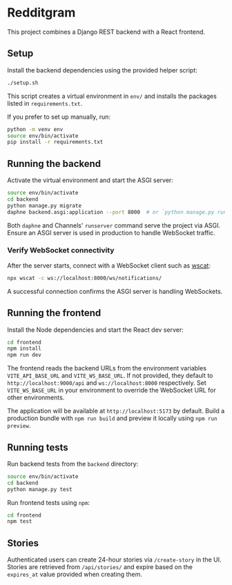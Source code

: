 # Redditgram

This project combines a Django REST backend with a React frontend.

## Setup
Install the backend dependencies using the provided helper script:

```bash
./setup.sh
```

This script creates a virtual environment in `env/` and installs the packages
listed in `requirements.txt`.

If you prefer to set up manually, run:

```bash
python -m venv env
source env/bin/activate
pip install -r requirements.txt
```

## Running the backend

Activate the virtual environment and start the ASGI server:

```bash
source env/bin/activate
cd backend
python manage.py migrate
daphne backend.asgi:application --port 8000  # or `python manage.py runserver`
```

Both `daphne` and Channels' `runserver` command serve the project via ASGI.
Ensure an ASGI server is used in production to handle WebSocket traffic.

### Verify WebSocket connectivity

After the server starts, connect with a WebSocket client such as
[wscat](https://github.com/websockets/wscat):

```bash
npx wscat -c ws://localhost:8000/ws/notifications/
```

A successful connection confirms the ASGI server is handling WebSockets.

## Running the frontend

Install the Node dependencies and start the React dev server:

```bash
cd frontend
npm install
npm run dev
```

The frontend reads the backend URLs from the environment variables
`VITE_API_BASE_URL` and `VITE_WS_BASE_URL`. If not provided, they default to
`http://localhost:9000/api` and `ws://localhost:8000` respectively. Set
`VITE_WS_BASE_URL` in your environment to override the WebSocket URL for other
environments.

The application will be available at `http://localhost:5173` by default. Build a
production bundle with `npm run build` and preview it locally using `npm run preview`.

## Running tests

Run backend tests from the `backend` directory:

```bash
source env/bin/activate
cd backend
python manage.py test
```

Run frontend tests using `npm`:

```bash
cd frontend
npm test
```

## Stories

Authenticated users can create 24-hour stories via `/create-story` in the UI. Stories are retrieved from `/api/stories/` and expire based on the `expires_at` value provided when creating them.
